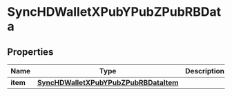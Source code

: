 

# SyncHDWalletXPubYPubZPubRBData


## Properties

| Name | Type | Description | Notes |
|------------ | ------------- | ------------- | -------------|
|**item** | [**SyncHDWalletXPubYPubZPubRBDataItem**](SyncHDWalletXPubYPubZPubRBDataItem.md) |  |  |



